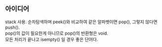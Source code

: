 ## 아이디어
stack 사용. 순차탐색하며 peek()와 비교하여 같은 알파벳이면 pop(), 그렇지 않다면 push().  
pop()의 값이 필요한게 아니므로 pop()의 반환형은 void.  
모든 처리가 끝나고 isempty() 일 경우 좋은 단어다.  
